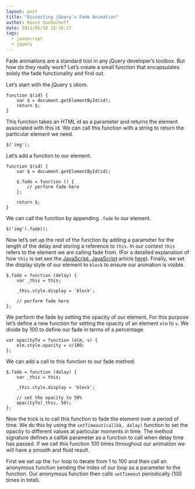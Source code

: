 ```yaml
---
layout: post
title: "Dissecting jQuery's Fade Animation"
author: Kevin Sookocheff
date: 2011/05/18 15:16:17
tags:
  - javascript
  - jquery
---
```


Fade animations are a standard tool in any jQuery developer’s toolbox. But how do they really work? Let’s create a small function that encapsulates solely the fade functionality and find out.

Let’s start with the jQuery `$` idiom.

    function $(id) {
        var $ = document.getElementById(id);
        return $;
    }

This function takes an HTML id as a parameter and returns the element associated with this id. We can call this function with a string to return the particular element we need.

    $('img');

Let’s add a function to our element.

    function $(id) {
        var $ = document.getElementById(id);
    
        $.fade = function () {
            // perform fade here
        };
    
        return $;
    }

We can call the function by appending `.fade` to our element.

    $('img').fade();

Now let’s set up the rest of the function by adding a parameter for the length of the delay and storing a reference to `this`. In our context `this` refers to the element we are calling fade from. (For a detailed explanation of how `this` is set see the [JavaScript, JavaScript][1] article [here][2]). Finally, we set the display style of our element to `block` to ensure our animation is visible.

 [1]: http://javascriptweblog.wordpress.com
 [2]: http://javascriptweblog.wordpress.com/.../understanding-javascripts-this/

    $.fade = function (delay) {
        var _this = this;
    
        _this.style.display = 'block';
    
        // perform fade here
    };

We perform the fade by setting the opacity of our element. For this purpose let’s define a new function for setting the opacity of an element `elm` to `v`. We divide by 100 to define our fade in terms of a percentage.

    var opacityTo = function (elm, v) {
        elm.style.opacity = v/100;
    };

We can add a call to this function to our fade method.

    $.fade = function (delay) {
        var _this = this;
    
        _this.style.display = 'block';
    
        // set the opacity to 50%
        opacityTo(_this, 50);
    };

Now the trick is to call this function to fade the element over a period of time. We do this by using the `setTimeout(callbk, delay)` function to set the opacity to different values at particular moments in time. The method signature defines a callbk parameter as a function to call when delay time has passed. If we call this function 100 times throughout our animation we will have a smooth and fluid result.

First we set up the `for` loop to iterate from 1 to 100 and then call an anonymous function sending the index of our loop as a parameter to the function. Our anonymous function then calls `setTimeout` periodically (100 times in total).

